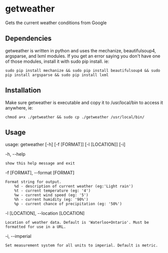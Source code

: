 getweather
==========

Gets the current weather conditions from Google

Dependencies
------------
getweather is written in python and uses the mechanize, beautifulsoup4, argsparse, and lxml modules.
If you get an error saying you don't have one of those modules, install it with sudo pip install. ie:

	sudo pip install mechanize && sudo pip install beautifulsoup4 && sudo pip install argsparse && sudo pip install lxml

Installation
------------
Make sure getweather is executable and copy it to /usr/local/bin to access it anywhere, ie:
	
	chmod a+x ./getweather && sudo cp ./getweather /usr/local/bin/

Usage
-----
usage: getweather [-h] [-f [FORMAT]] [-l [LOCATION]] [-i]

  -h, --help
  
  	show this help message and exit
  
  -f [FORMAT], --format [FORMAT]
  	
  	Format string for output.
        %d - description of current weather (eg:'Light rain')
        %t - current temperature (eg: '4')
        %w - current wind speed (eg: '5')
        %h - current humidity (eg: '90%')
        %p - current chance of precipitation (eg: '50%')
                            
  -l [LOCATION], --location [LOCATION]
  	
  	Location of weather data. Default is 'Waterloo+Ontario'. Must be formatted for use in a URL.
  	
  -i, --imperial
  
  	Set measurement system for all units to imperial. Default is metric.
